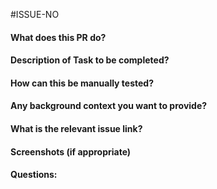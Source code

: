 #ISSUE-NO

#### What does this PR do?

#### Description of Task to be completed?

#### How can this be manually tested?

#### Any background context you want to provide?

#### What is the relevant issue link?

#### Screenshots (if appropriate)

#### Questions:



